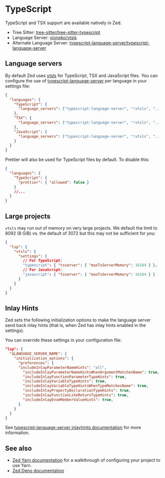 # TypeScript

TypeScript and TSX support are available natively in Zed.

- Tree Sitter: [tree-sitter/tree-sitter-typescript](https://github.com/tree-sitter/tree-sitter-typescript)
- Language Server: [yioneko/vtsls](https://github.com/yioneko/vtsls)
- Alternate Language Server: [typescript-language-server/typescript-language-server](https://github.com/typescript-language-server/typescript-language-server)

<!--
TBD: Document the difference between Language servers
-->

## Language servers

By default Zed uses [vtsls](https://github.com/yioneko/vtsls) for TypeScript, TSX and JavaScript files.
You can configure the use of [typescript-language-server](https://github.com/typescript-language-server/typescript-language-server) per language in your settings file:

```json
{
  "languages": {
    "TypeScript": {
      "language_servers": ["typescript-language-server", "!vtsls", "..."]
    },
    "TSX": {
      "language_servers": ["typescript-language-server", "!vtsls", "..."]
    },
    "JavaScript": {
      "language_servers": ["typescript-language-server", "!vtsls", "..."]
    }
  }
}
```

Prettier will also be used for TypeScript files by default. To disable this:

```json
{
  "languages": {
    "TypeScript": {
      "prettier": { "allowed": false }
    }
    //...
  }
}
```

## Large projects

`vtsls` may run out of memory on very large projects. We default the limit to 8092 (8 GiB) vs. the default of 3072 but this may not be sufficient for you:

```json
{
  "lsp": {
    "vtsls": {
      "settings": {
        // For TypeScript:
        "typescript": { "tsserver": { "maxTsServerMemory": 16184 } },
        // For JavaScript:
        "javascript": { "tsserver": { "maxTsServerMemory": 16184 } }
      }
    }
  }
}
```

## Inlay Hints

Zed sets the following initialization options to make the language server send back inlay hints
(that is, when Zed has inlay hints enabled in the settings).

You can override these settings in your configuration file:

```json
"lsp": {
  "$LANGUAGE_SERVER_NAME": {
    "initialization_options": {
      "preferences": {
      "includeInlayParameterNameHints": "all",
        "includeInlayParameterNameHintsWhenArgumentMatchesName": true,
        "includeInlayFunctionParameterTypeHints": true,
        "includeInlayVariableTypeHints": true,
        "includeInlayVariableTypeHintsWhenTypeMatchesName": true,
        "includeInlayPropertyDeclarationTypeHints": true,
        "includeInlayFunctionLikeReturnTypeHints": true,
        "includeInlayEnumMemberValueHints": true,
      }
    }
  }
}
```

See [typescript-language-server inlayhints documentation](https://github.com/typescript-language-server/typescript-language-server?tab=readme-ov-file#inlay-hints-textdocumentinlayhint) for more information.

## See also

- [Zed Yarn documentation](./yarn.md) for a walkthrough of configuring your project to use Yarn.
- [Zed Deno documentation](./deno.md)
